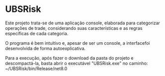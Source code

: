 # UBSRisk

Este projeto trata-se de uma aplicação console, elaborada para categorizar operações de trade, considerando suas características e as regras específicas de cada categoria.

O programa é bem intuitivo e, apesar de ser um console, a interfacefoi desenvolvida de forma autoexplicativa.

Para a execução, após fazer o download da pasta do projeto e descompactá-la, basta abrir o executável "UBSRisk.exe" no caminho: ~/UBSRisk/bin/Release/net8.0
